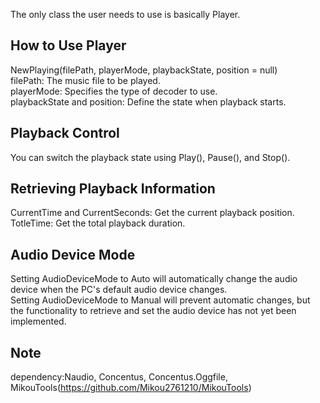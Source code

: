 The only class the user needs to use is basically Player.  
  
## How to Use Player  
NewPlaying(filePath, playerMode, playbackState, position = null)  
filePath: The music file to be played.  
playerMode: Specifies the type of decoder to use.  
playbackState and position: Define the state when playback starts.  
  
## Playback Control  
You can switch the playback state using Play(), Pause(), and Stop().  
  
## Retrieving Playback Information  
CurrentTime and CurrentSeconds: Get the current playback position.  
TotleTime: Get the total playback duration.  

## Audio Device Mode  
Setting AudioDeviceMode to Auto will automatically change the audio device when the PC's default audio device changes.  
Setting AudioDeviceMode to Manual will prevent automatic changes, but the functionality to retrieve and set the audio device has not yet been implemented.  

## Note
dependency:Naudio, Concentus, Concentus.Oggfile, MikouTools(https://github.com/Mikou2761210/MikouTools)
